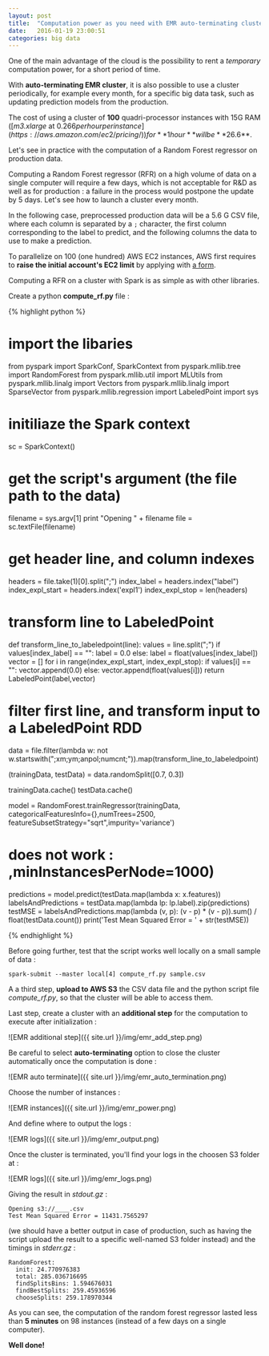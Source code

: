 ```yaml
---
layout: post
title:  "Computation power as you need with EMR auto-terminating clusters: example for a random forest evaluation in Python with 100 instances"
date:   2016-01-19 23:00:51
categories: big data
---
```


One of the main advantage of the cloud is the possibility to rent a *temporary* computation power, for a short period of time.

With **auto-terminating EMR cluster**, it is also possible to use a cluster periodically, for example every month, for a specific big data task, such as updating prediction models from the production.

The cost of using a cluster of **100** quadri-processor instances with 15G RAM ([*m3.xlarge* at $0.266 per hour per instance](https://aws.amazon.com/ec2/pricing/)) for **1 hour** will be **$26.6**.

Let's see in practice with the computation of a Random Forest regressor on production data.

Computing a Random Forest regressor (RFR) on a high volume of data on a single computer will require a few days, which is not acceptable for R&D as well as for production : a failure in the process would postpone the update by 5 days. Let's see how to launch a cluster every month.

In the following case, preprocessed production data will be a 5.6 G CSV file, where each column is separated by a `;` character, the first column corresponding to the label to predict, and the following columns the data to use to make a prediction.

To parallelize on 100 (one hundred) AWS EC2 instances, AWS first requires to **raise the initial account's EC2 limit** by applying with [a form](https://aws.amazon.com/support/createCase?type=service_limit_increase&serviceLimitIncreaseType=ec2-instances).

Computing a RFR on a cluster with Spark is as simple as with other libraries.

Create a python **compute_rf.py** file :

{% highlight python %}
# import the libaries
from pyspark import SparkConf, SparkContext
from pyspark.mllib.tree import RandomForest
from pyspark.mllib.util import MLUtils
from pyspark.mllib.linalg import Vectors
from pyspark.mllib.linalg import SparseVector
from pyspark.mllib.regression import LabeledPoint
import sys

# initiliaze the Spark context
sc = SparkContext()

# get the script's argument (the file path to the data)
filename = sys.argv[1]
print "Opening " + filename
file = sc.textFile(filename)

# get header line, and column indexes
headers = file.take(1)[0].split(";")
index_label = headers.index("label")
index_expl_start = headers.index('expl1')
index_expl_stop = len(headers)

# transform line to LabeledPoint
def transform_line_to_labeledpoint(line):
    values = line.split(";")
    if values[index_label] == "":
        label = 0.0
    else:
        label = float(values[index_label])
    vector = []
    for i in range(index_expl_start, index_expl_stop):
        if values[i] == "":
            vector.append(0.0)
        else:
            vector.append(float(values[i]))
    return LabeledPoint(label,vector)

# filter first line, and transform input to a LabeledPoint RDD
data = file.filter(lambda w: not w.startswith(";xm;ym;anpol;numcnt;")).map(transform_line_to_labeledpoint)

(trainingData, testData) = data.randomSplit([0.7, 0.3])

trainingData.cache()
testData.cache()

model = RandomForest.trainRegressor(trainingData, categoricalFeaturesInfo={},numTrees=2500, featureSubsetStrategy="sqrt",impurity='variance')
# does not work : ,minInstancesPerNode=1000)

predictions = model.predict(testData.map(lambda x: x.features))
labelsAndPredictions = testData.map(lambda lp: lp.label).zip(predictions)
testMSE = labelsAndPredictions.map(lambda (v, p): (v - p) * (v - p)).sum() / float(testData.count())
print('Test Mean Squared Error = ' + str(testMSE))

{% endhighlight %}

Before going further, test that the script works well locally on a small sample of data :

    spark-submit --master local[4] compute_rf.py sample.csv


A a third step, **upload to AWS S3** the CSV data file and the python script file *compute_rf.py*, so that the cluster will be able to access them.

Last step, create a cluster with an **additional step** for the computation to execute after initialization :

![EMR additional step]({{ site.url }}/img/emr_add_step.png)

Be careful to select **auto-terminating** option to close the cluster automatically once the computation is done :

![EMR auto terminate]({{ site.url }}/img/emr_auto_termination.png)

Choose the number of instances :

![EMR instances]({{ site.url }}/img/emr_power.png)

And define where to output the logs :

![EMR logs]({{ site.url }}/img/emr_output.png)

Once the cluster is terminated, you'll find your logs in the choosen S3 folder at :

![EMR logs]({{ site.url }}/img/emr_logs.png)

Giving the result in *stdout.gz* :

    Opening s3://____.csv
    Test Mean Squared Error = 11431.7565297

(we should have a better output in case of production, such as having the script upload the result to a specific well-named S3 folder instead) and the timings in *stderr.gz* :

    RandomForest:   
      init: 24.770976383
      total: 285.036716695
      findSplitsBins: 1.594676031
      findBestSplits: 259.45936596
      chooseSplits: 259.178970344

As you can see, the computation of the random forest regressor lasted less than **5 minutes** on 98 instances (instead of a few days on a single computer).

**Well done!**

